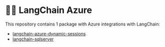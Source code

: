 # 🦜️🔗 LangChain Azure

This repository contains 1 package with Azure integrations with LangChain:

- [langchain-azure-dynamic-sessions](https://pypi.org/project/langchain-azure-dynamic-sessions/)
- [langchain-sqlserver]()
